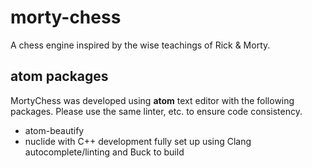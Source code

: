 # morty-chess
A chess engine inspired by the wise teachings of Rick &amp; Morty.

## atom packages
MortyChess was developed using **atom** text editor with the following packages. Please use the same linter, etc. to ensure code consistency. 
- atom-beautify
- nuclide with C++ development fully set up using Clang autocomplete/linting and Buck to build
